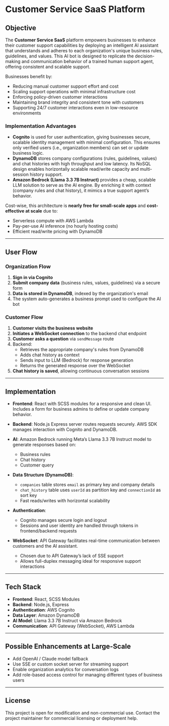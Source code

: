 # Customer Service SaaS Platform

## Objective

The **Customer Service SaaS** platform empowers businesses to enhance their customer support capabilities by deploying an intelligent AI assistant that understands and adheres to each organization's unique business rules, guidelines, and values. This AI bot is designed to replicate the decision-making and communication behavior of a trained human support agent, offering consistent and scalable support.

Businesses benefit by:

- Reducing manual customer support effort and cost
- Scaling support operations with minimal infrastructure cost
- Enforcing policy-driven customer interactions
- Maintaining brand integrity and consistent tone with customers
- Supporting 24/7 customer interactions even in low-resource environments

### Implementation Advantages

- **Cognito** is used for user authentication, giving businesses secure, scalable identity management with minimal configuration. This ensures only verified users (i.e., organization members) can set or update business logic.
- **DynamoDB** stores company configurations (rules, guidelines, values) and chat histories with high throughput and low latency. Its NoSQL design enables horizontally scalable read/write capacity and multi-session history support.
- **Amazon Bedrock (Llama 3.3 7B Instruct)** provides a cheap, scalable LLM solution to serve as the AI engine. By enriching it with context (company rules and chat history), it mimics a true support agent’s behavior.

Cost-wise, this architecture is **nearly free for small-scale apps** and **cost-effective at scale** due to:
- Serverless compute with AWS Lambda
- Pay-per-use AI inference (no hourly hosting costs)
- Efficient read/write pricing with DynamoDB

---

## User Flow

### Organization Flow

1. **Sign in via Cognito**
2. **Submit company data** (business rules, values, guidelines) via a secure form
3. **Data is stored in DynamoDB**, indexed by the organization's email
4. The system auto-generates a business prompt used to configure the AI bot

### Customer Flow

1. **Customer visits the business website**
2. **Initiates a WebSocket connection** to the backend chat endpoint
3. **Customer asks a question** via `sendMessage` route
4. Backend:
   - Retrieves the appropriate company's rules from DynamoDB
   - Adds chat history as context
   - Sends input to LLM (Bedrock) for response generation
   - Returns the generated response over the WebSocket
5. **Chat history is saved**, allowing continuous conversation sessions

---

## Implementation

- **Frontend**: React with SCSS modules for a responsive and clean UI. Includes a form for business admins to define or update company behavior.
- **Backend**: Node.js Express server routes requests securely. AWS SDK manages interaction with Cognito and DynamoDB.
- **AI**: Amazon Bedrock running Meta’s Llama 3.3 7B Instruct model to generate responses based on:
  - Business rules
  - Chat history
  - Customer query

- **Data Structure (DynamoDB)**:
  - `companies` table stores `email` as primary key and company details
  - `chat_history` table uses `userId` as partition key and `connectionId` as sort key
  - Fast reads/writes with horizontal scalability

- **Authentication**:
  - Cognito manages secure login and logout
  - Sessions and user identity are handled through tokens in frontend/backend requests

- **WebSocket**: API Gateway facilitates real-time communication between customers and the AI assistant.
  - Chosen due to API Gateway’s lack of SSE support
  - Allows full-duplex messaging ideal for responsive support interactions

---

## Tech Stack

- **Frontend**: React, SCSS Modules
- **Backend**: Node.js, Express
- **Authentication**: AWS Cognito
- **Data Layer**: Amazon DynamoDB
- **AI Model**: Llama 3.3 7B Instruct via Amazon Bedrock
- **Communication**: API Gateway (WebSocket), AWS Lambda

---

## Possible Enhancements at Large-Scale

- Add OpenAI / Claude model fallback
- Use SSE or custom socket server for streaming support
- Enable organization analytics for conversation logs
- Add role-based access control for managing different types of business users

---

## License

This project is open for modification and non-commercial use. Contact the project maintainer for commercial licensing or deployment help.
